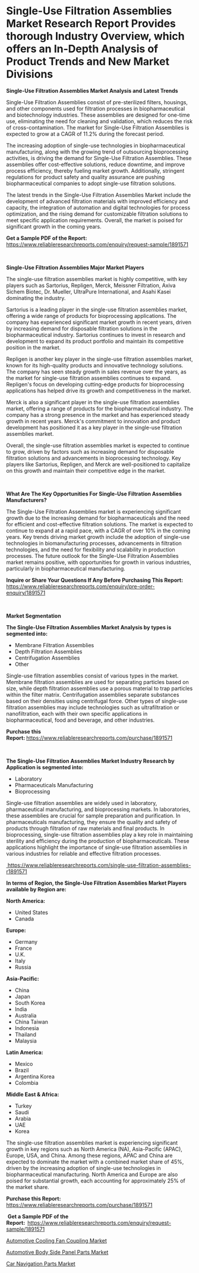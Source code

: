 <p><h1>Single-Use Filtration Assemblies Market Research Report Provides thorough Industry Overview, which offers an In-Depth Analysis of Product Trends and New Market Divisions</h1></p><p><strong>Single-Use Filtration Assemblies Market Analysis and Latest Trends</strong></p>
<p><p>Single-Use Filtration Assemblies consist of pre-sterilized filters, housings, and other components used for filtration processes in biopharmaceutical and biotechnology industries. These assemblies are designed for one-time use, eliminating the need for cleaning and validation, which reduces the risk of cross-contamination. The market for Single-Use Filtration Assemblies is expected to grow at a CAGR of 11.2% during the forecast period.</p><p>The increasing adoption of single-use technologies in biopharmaceutical manufacturing, along with the growing trend of outsourcing bioprocessing activities, is driving the demand for Single-Use Filtration Assemblies. These assemblies offer cost-effective solutions, reduce downtime, and improve process efficiency, thereby fueling market growth. Additionally, stringent regulations for product safety and quality assurance are pushing biopharmaceutical companies to adopt single-use filtration solutions.</p><p>The latest trends in the Single-Use Filtration Assemblies Market include the development of advanced filtration materials with improved efficiency and capacity, the integration of automation and digital technologies for process optimization, and the rising demand for customizable filtration solutions to meet specific application requirements. Overall, the market is poised for significant growth in the coming years.</p></p>
<p><strong>Get a Sample PDF of the Report:&nbsp;</strong> <a href="https://www.reliableresearchreports.com/enquiry/request-sample/1891571">https://www.reliableresearchreports.com/enquiry/request-sample/1891571</a></p>
<p>&nbsp;</p>
<p><strong>Single-Use Filtration Assemblies Major Market Players</strong></p>
<p><p>The single-use filtration assemblies market is highly competitive, with key players such as Sartorius, Repligen, Merck, Meissner Filtration, Axiva Sichem Biotec, Dr. Mueller, UltraPure International, and Asahi Kasei dominating the industry. </p><p>Sartorius is a leading player in the single-use filtration assemblies market, offering a wide range of products for bioprocessing applications. The company has experienced significant market growth in recent years, driven by increasing demand for disposable filtration solutions in the biopharmaceutical industry. Sartorius continues to invest in research and development to expand its product portfolio and maintain its competitive position in the market.</p><p>Repligen is another key player in the single-use filtration assemblies market, known for its high-quality products and innovative technology solutions. The company has seen steady growth in sales revenue over the years, as the market for single-use filtration assemblies continues to expand. Repligen's focus on developing cutting-edge products for bioprocessing applications has helped drive its growth and competitiveness in the market.</p><p>Merck is also a significant player in the single-use filtration assemblies market, offering a range of products for the biopharmaceutical industry. The company has a strong presence in the market and has experienced steady growth in recent years. Merck's commitment to innovation and product development has positioned it as a key player in the single-use filtration assemblies market.</p><p>Overall, the single-use filtration assemblies market is expected to continue to grow, driven by factors such as increasing demand for disposable filtration solutions and advancements in bioprocessing technology. Key players like Sartorius, Repligen, and Merck are well-positioned to capitalize on this growth and maintain their competitive edge in the market.</p></p>
<p>&nbsp;</p>
<p><strong>What Are The Key Opportunities For Single-Use Filtration Assemblies Manufacturers?</strong></p>
<p><p>The Single-Use Filtration Assemblies market is experiencing significant growth due to the increasing demand for biopharmaceuticals and the need for efficient and cost-effective filtration solutions. The market is expected to continue to expand at a rapid pace, with a CAGR of over 10% in the coming years. Key trends driving market growth include the adoption of single-use technologies in biomanufacturing processes, advancements in filtration technologies, and the need for flexibility and scalability in production processes. The future outlook for the Single-Use Filtration Assemblies market remains positive, with opportunities for growth in various industries, particularly in biopharmaceutical manufacturing.</p></p>
<p><strong>Inquire or Share Your Questions If Any Before Purchasing This Report:</strong> <a href="https://www.reliableresearchreports.com/enquiry/pre-order-enquiry/1891571">https://www.reliableresearchreports.com/enquiry/pre-order-enquiry/1891571</a></p>
<p>&nbsp;</p>
<p><strong>Market Segmentation</strong></p>
<p><strong>The Single-Use Filtration Assemblies Market Analysis by types is segmented into:</strong></p>
<p><ul><li>Membrane Filtration Assemblies</li><li>Depth Filtration Assemblies</li><li>Centrifugation Assemblies</li><li>Other</li></ul></p>
<p><p>Single-use filtration assemblies consist of various types in the market. Membrane filtration assemblies are used for separating particles based on size, while depth filtration assemblies use a porous material to trap particles within the filter matrix. Centrifugation assemblies separate substances based on their densities using centrifugal force. Other types of single-use filtration assemblies may include technologies such as ultrafiltration or nanofiltration, each with their own specific applications in biopharmaceutical, food and beverage, and other industries.</p></p>
<p><strong>Purchase this Report:&nbsp;</strong><a href="https://www.reliableresearchreports.com/purchase/1891571">https://www.reliableresearchreports.com/purchase/1891571</a></p>
<p>&nbsp;</p>
<p><strong>The Single-Use Filtration Assemblies Market Industry Research by Application is segmented into:</strong></p>
<p><ul><li>Laboratory</li><li>Pharmaceuticals Manufacturing</li><li>Bioprocessing</li></ul></p>
<p><p>Single-use filtration assemblies are widely used in laboratory, pharmaceutical manufacturing, and bioprocessing markets. In laboratories, these assemblies are crucial for sample preparation and purification. In pharmaceuticals manufacturing, they ensure the quality and safety of products through filtration of raw materials and final products. In bioprocessing, single-use filtration assemblies play a key role in maintaining sterility and efficiency during the production of biopharmaceuticals. These applications highlight the importance of single-use filtration assemblies in various industries for reliable and effective filtration processes.</p></p>
<p><a href="https://www.reliableresearchreports.com/single-use-filtration-assemblies-r1891571">&nbsp;https://www.reliableresearchreports.com/single-use-filtration-assemblies-r1891571</a></p>
<p><strong>In terms of Region, the Single-Use Filtration Assemblies Market Players available by Region are:</strong></p>
<p>
    <p> <strong> North America: </strong>
        <ul>
            <li>United States</li>
            <li>Canada</li>
        </ul>
        </p> 
    <p> <strong> Europe: </strong>
        <ul>
            <li>Germany</li>
            <li>France</li>
            <li>U.K.</li>
            <li>Italy</li>
            <li>Russia</li>
        </ul>
        </p> 
    <p> <strong> Asia-Pacific: </strong>
        <ul>
            <li>China</li>
            <li>Japan</li>
            <li>South Korea</li>
            <li>India</li>
            <li>Australia</li>
            <li>China Taiwan</li>
            <li>Indonesia</li>
            <li>Thailand</li>
            <li>Malaysia</li>
        </ul>
        </p> 
    <p> <strong> Latin America: </strong>
        <ul>
            <li>Mexico</li>
            <li>Brazil</li>
            <li>Argentina Korea</li>
            <li>Colombia</li>
        </ul>
        </p> 
    <p> <strong> Middle East & Africa: </strong>
        <ul>
            <li>Turkey</li>
            <li>Saudi</li>
            <li>Arabia</li>
            <li>UAE</li>
            <li>Korea</li>
        </ul>
    </p>
    </p>
<p><p>The single-use filtration assemblies market is experiencing significant growth in key regions such as North America (NA), Asia-Pacific (APAC), Europe, USA, and China. Among these regions, APAC and China are expected to dominate the market with a combined market share of 45%, driven by the increasing adoption of single-use technologies in biopharmaceutical manufacturing. North America and Europe are also poised for substantial growth, each accounting for approximately 25% of the market share.</p></p>
<p><strong>Purchase this Report: </strong><a href="https://www.reliableresearchreports.com/purchase/1891571">https://www.reliableresearchreports.com/purchase/1891571</a></p>
<p>&nbsp;<strong>Get a Sample PDF of the Report:&nbsp;&nbsp;</strong><a href="https://www.reliableresearchreports.com/enquiry/request-sample/1891571">https://www.reliableresearchreports.com/enquiry/request-sample/1891571</a></p>
<p><strong></strong></p>
<p><p><a href="https://medium.com/@diegomoen/future-trends-in-global-automotive-cooling-fan-coupling-market-market-insights-and-analysis-from-caa7897e89df">Automotive Cooling Fan Coupling Market</a></p><p><a href="https://medium.com/@lottierunte68/deep-dive-into-the-automotive-body-side-panel-parts-market-itstrends-market-segmentation-and-a08a3645f134">Automotive Body Side Panel Parts Market</a></p><p><a href="https://medium.com/@codystark63/car-navigation-parts-market-size-is-growing-at-cagr-of-11-9-3aeff15b48fa">Car Navigation Parts Market</a></p></p>